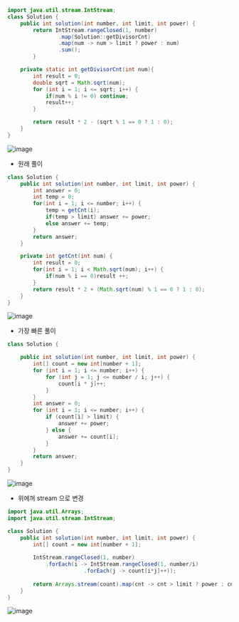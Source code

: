 ```java
import java.util.stream.IntStream;
class Solution {
    public int solution(int number, int limit, int power) {
        return IntStream.rangeClosed(1, number)
                .map(Solution::getDivisorCnt)
                .map(num -> num > limit ? power : num)
                .sum();
        }

    private static int getDivisorCnt(int num){
        int result = 0;
        double sqrt = Math.sqrt(num);
        for (int i = 1; i <= sqrt; i++) {
            if(num % i != 0) continue;
            result++;
        }

        return result * 2 - (sqrt % 1 == 0 ? 1 : 0);
    }
}
```
![image](https://github.com/alswo1212/CNF_codingTest_sturdy/assets/92290312/5cca8f65-8090-4689-a2f3-7a22eb6eb922)

+ 원래 풀이
```java
class Solution {
    public int solution(int number, int limit, int power) {
        int answer = 0;
        int temp = 0;
        for(int i = 1; i <= number; i++) {
            temp = getCnt(i);
            if(temp > limit) answer += power;
            else answer += temp;
        }
        return answer;
    }

    private int getCnt(int num) {
        int result = 0;
        for(int i = 1; i < Math.sqrt(num); i++) {
            if(num % i == 0)result ++;
        }
        return result * 2 + (Math.sqrt(num) % 1 == 0 ? 1 : 0); 
    }
}
```
![image](https://github.com/alswo1212/CNF_codingTest_sturdy/assets/92290312/62af3a26-ecda-4b69-9e79-33b9f540bfa4)

+ 가장 빠른 풀이
```java
class Solution {

    public int solution(int number, int limit, int power) {
        int[] count = new int[number + 1];    
        for (int i = 1; i <= number; i++) {
            for (int j = 1; j <= number / i; j++) {
                count[i * j]++;
            }
        }
        int answer = 0;
        for (int i = 1; i <= number; i++) {
            if (count[i] > limit) {
                answer += power;
            } else {
                answer += count[i];
            }
        }
        return answer;
    }
}
```
![image](https://github.com/alswo1212/CNF_codingTest_sturdy/assets/92290312/43dae974-1594-4b98-9a9a-5689eb452668)

+ 위에꺼 stream 으로 변경
```java
import java.util.Arrays;
import java.util.stream.IntStream;

class Solution {
    public int solution(int number, int limit, int power) {
        int[] count = new int[number + 1];
        
        IntStream.rangeClosed(1, number)
            .forEach(i -> IntStream.rangeClosed(1, number/i)
                        .forEach(j -> count[i*j]++));
        
        return Arrays.stream(count).map(cnt -> cnt > limit ? power : cnt).sum();
    }
}
```
![image](https://github.com/alswo1212/CNF_codingTest_sturdy/assets/92290312/1e106c94-6ddd-4f95-bc30-230e4c50a90f)
